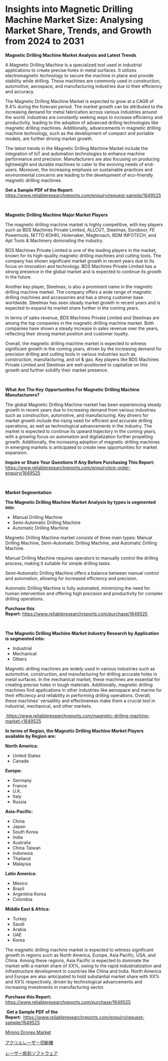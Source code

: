 <p><h1>Insights into Magnetic Drilling Machine Market Size: Analysing Market Share, Trends, and Growth from 2024 to 2031</h1></p><p><strong>Magnetic Drilling Machine Market Analysis and Latest Trends</strong></p>
<p><p>A Magnetic Drilling Machine is a specialized tool used in industrial applications to create precise holes in metal surfaces. It utilizes electromagnetic technology to secure the machine in place and provide stability while drilling. These machines are commonly used in construction, automotive, aerospace, and manufacturing industries due to their efficiency and accuracy.</p><p>The Magnetic Drilling Machine Market is expected to grow at a CAGR of 9.4% during the forecast period. The market growth can be attributed to the increasing demand for metal fabrication across various industries around the world. Industries are constantly seeking ways to increase efficiency and productivity, leading to the adoption of advanced drilling technologies like magnetic drilling machines. Additionally, advancements in magnetic drilling machine technology, such as the development of compact and portable models, are further driving market growth.</p><p>The latest trends in the Magnetic Drilling Machine Market include the integration of IoT and automation technologies to enhance machine performance and precision. Manufacturers are also focusing on producing lightweight and durable machines to cater to the evolving needs of end-users. Moreover, the increasing emphasis on sustainable practices and environmental concerns are leading to the development of eco-friendly magnetic drilling machines.</p></p>
<p><strong>Get a Sample PDF of the Report:&nbsp;</strong> <a href="https://www.reliableresearchreports.com/enquiry/request-sample/1649525">https://www.reliableresearchreports.com/enquiry/request-sample/1649525</a></p>
<p>&nbsp;</p>
<p><strong>Magnetic Drilling Machine Major Market Players</strong></p>
<p><p>The magnetic drilling machine market is highly competitive, with key players such as BDS Machines Private Limited, ALLCUT, Steelmax, Euroboor, FE Powertools, NITTO KOHKI, Holemaker, Magbroach, BDM INFOTECH, and Apt Tools & Machinery dominating the industry. </p><p>BDS Machines Private Limited is one of the leading players in the market, known for its high-quality magnetic drilling machines and cutting tools. The company has shown significant market growth in recent years due to its focus on innovation and technology. BDS Machines Private Limited has a strong presence in the global market and is expected to continue its growth in the future.</p><p>Another key player, Steelmax, is also a prominent name in the magnetic drilling machine market. The company offers a wide range of magnetic drilling machines and accessories and has a strong customer base worldwide. Steelmax has seen steady market growth in recent years and is expected to expand its market share further in the coming years.</p><p>In terms of sales revenue, BDS Machines Private Limited and Steelmax are among the top companies in the magnetic drilling machine market. Both companies have shown a steady increase in sales revenue over the years, reflecting their strong market position and customer loyalty.</p><p>Overall, the magnetic drilling machine market is expected to witness significant growth in the coming years, driven by the increasing demand for precision drilling and cutting tools in various industries such as construction, manufacturing, and oil & gas. Key players like BDS Machines Private Limited and Steelmax are well-positioned to capitalize on this growth and further solidify their market presence.</p></p>
<p>&nbsp;</p>
<p><strong>What Are The Key Opportunities For Magnetic Drilling Machine Manufacturers?</strong></p>
<p><p>The global Magnetic Drilling Machine market has been experiencing steady growth in recent years due to increasing demand from various industries such as construction, automotive, and manufacturing. Key drivers for market growth include the rising need for efficient and accurate drilling operations, as well as technological advancements in the industry. The market is expected to continue its upward trajectory in the coming years, with a growing focus on automation and digitalization further propelling growth. Additionally, the increasing adoption of magnetic drilling machines in emerging markets is anticipated to create new opportunities for market expansion.</p></p>
<p><strong>Inquire or Share Your Questions If Any Before Purchasing This Report:</strong> <a href="https://www.reliableresearchreports.com/enquiry/pre-order-enquiry/1649525">https://www.reliableresearchreports.com/enquiry/pre-order-enquiry/1649525</a></p>
<p>&nbsp;</p>
<p><strong>Market Segmentation</strong></p>
<p><strong>The Magnetic Drilling Machine Market Analysis by types is segmented into:</strong></p>
<p><ul><li>Manual Drilling Machine</li><li>Semi-Automatic Drilling Machine</li><li>Automatic Drilling Machine</li></ul></p>
<p><p>Magnetic Drilling Machine market consists of three main types: Manual Drilling Machine, Semi-Automatic Drilling Machine, and Automatic Drilling Machine. </p><p>Manual Drilling Machine requires operators to manually control the drilling process, making it suitable for simple drilling tasks. </p><p>Semi-Automatic Drilling Machine offers a balance between manual control and automation, allowing for increased efficiency and precision. </p><p>Automatic Drilling Machine is fully automated, minimizing the need for human intervention and offering high precision and productivity for complex drilling operations.</p></p>
<p><strong>Purchase this Report:&nbsp;</strong><a href="https://www.reliableresearchreports.com/purchase/1649525">https://www.reliableresearchreports.com/purchase/1649525</a></p>
<p>&nbsp;</p>
<p><strong>The Magnetic Drilling Machine Market Industry Research by Application is segmented into:</strong></p>
<p><ul><li>Industrial</li><li>Mechanical</li><li>Others</li></ul></p>
<p><p>Magnetic drilling machines are widely used in various industries such as automotive, construction, and manufacturing for drilling accurate holes in metal surfaces. In the mechanical market, these machines are essential for creating precise holes in tough materials. Additionally, magnetic drilling machines find applications in other industries like aerospace and marine for their efficiency and reliability in performing drilling operations. Overall, these machines' versatility and effectiveness make them a crucial tool in industrial, mechanical, and other markets.</p></p>
<p><a href="https://www.reliableresearchreports.com/magnetic-drilling-machine-market-r1649525">&nbsp;https://www.reliableresearchreports.com/magnetic-drilling-machine-market-r1649525</a></p>
<p><strong>In terms of Region, the Magnetic Drilling Machine Market Players available by Region are:</strong></p>
<p>
    <p> <strong> North America: </strong>
        <ul>
            <li>United States</li>
            <li>Canada</li>
        </ul>
        </p> 
    <p> <strong> Europe: </strong>
        <ul>
            <li>Germany</li>
            <li>France</li>
            <li>U.K.</li>
            <li>Italy</li>
            <li>Russia</li>
        </ul>
        </p> 
    <p> <strong> Asia-Pacific: </strong>
        <ul>
            <li>China</li>
            <li>Japan</li>
            <li>South Korea</li>
            <li>India</li>
            <li>Australia</li>
            <li>China Taiwan</li>
            <li>Indonesia</li>
            <li>Thailand</li>
            <li>Malaysia</li>
        </ul>
        </p> 
    <p> <strong> Latin America: </strong>
        <ul>
            <li>Mexico</li>
            <li>Brazil</li>
            <li>Argentina Korea</li>
            <li>Colombia</li>
        </ul>
        </p> 
    <p> <strong> Middle East & Africa: </strong>
        <ul>
            <li>Turkey</li>
            <li>Saudi</li>
            <li>Arabia</li>
            <li>UAE</li>
            <li>Korea</li>
        </ul>
    </p>
    </p>
<p><p>The magnetic drilling machine market is expected to witness significant growth in regions such as North America, Europe, Asia Pacific, USA, and China. Among these regions, Asia Pacific is expected to dominate the market with a market share of XX%, owing to the rapid industrialization and infrastructure development in countries like China and India. North America and Europe are also anticipated to hold substantial market share with XX% and XX% respectively, driven by technological advancements and increasing investments in manufacturing sector.</p></p>
<p><strong>Purchase this Report: </strong><a href="https://www.reliableresearchreports.com/purchase/1649525">https://www.reliableresearchreports.com/purchase/1649525</a></p>
<p>&nbsp;<strong>Get a Sample PDF of the Report:&nbsp;&nbsp;</strong><a href="https://www.reliableresearchreports.com/enquiry/request-sample/1649525">https://www.reliableresearchreports.com/enquiry/request-sample/1649525</a></p>
<p><strong></strong></p>
<p><p><a href="https://github.com/edytherolanlouisejk1miz0wig/Market-Research-Report-List-2/blob/main/mining-drones-market.md">Mining Drones Market</a></p><p><a href="https://github.com/one-cool-chick/Market-Research-Report-List-1/blob/main/792520930201.md">アクリルレーザー切断機</a></p><p><a href="https://github.com/avbqbctihcbe2/Market-Research-Report-List-1/blob/main/526504230202.md">レーザー彫刻ソフトウェア</a></p></p>